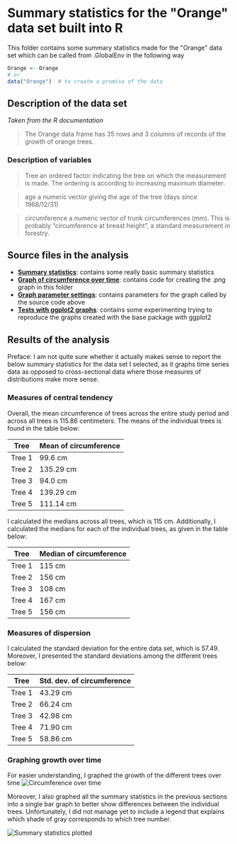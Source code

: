 # Summary statistics for the "Orange" data set built into R
This folder contains some summary statistics made for the "Orange" data set which can be called from .GlobalEnv in the following way
```r
Orange <- Orange
# or
data("Orange")  # to create a promise of the data
```

## Description of the data set
_Taken from the R documentation_

>The Orange data frame has 35 rows and 3 columns of records of the growth of orange trees.

### Description of variables
>Tree
  >an ordered factor indicating the tree on which the measurement is made. The ordering is according to increasing maximum diameter.

>age
  >a numeric vector giving the age of the tree (days since 1968/12/31)

>circumference
  >a numeric vector of trunk circumferences (mm). This is probably “circumference at breast height”, a standard measurement in forestry.


## Source files in the analysis
* **[Summary statistics](./summary_statistics.R)**: contains some really basic summary statistics
* **[Graph of circumference over time](./graph_circumference_over_time.R)**: contains code for creating the .png graph in this folder
* **[Graph parameter settings](./setting_graph_params.R)**: contains parameters for the graph called by the source code above
* **[Tests with ggplot2 graphs](./ggplot2_tests.R)**: contains some experimenting trying to reproduce the graphs created with the base package with ggplot2

## Results of the analysis

Preface: I am not quite sure whether it actually makes sense to report the below summary statistics for the data set I selected, as it graphs time series data as opposed to cross-sectional data where those measures of distributions make more sense.

### Measures of central tendency
Overall, the mean circumference of trees across the entire study period and across all trees is 115.86 centimeters. The means of the individual trees is found in the table below:

| Tree   | Mean of circumference |
|--------|-----------------------|
| Tree 1 | 99.6 cm               |
| Tree 2 | 135.29 cm             |
| Tree 3 | 94.0 cm               |
| Tree 4 | 139.29 cm             |
| Tree 5 | 111.14 cm             |

I calculated the medians across all trees, which is 115 cm. Additionally, I calculated the medians for each of the individual trees, as given in the table below:

| Tree   | Median of circumference |
|--------|-------------------------|
| Tree 1 | 115 cm                  |
| Tree 2 | 156 cm                  |
| Tree 3 | 108 cm                  |
| Tree 4 | 167 cm                  |
| Tree 5 | 156 cm                  |

### Measures of dispersion

I calculated the standard deviation for the entire data set, which is 57.49. Moreover, I presented the standard deviations among the different trees below:

| Tree   | Std. dev. of circumference |
|--------|----------------------------|
| Tree 1 | 43.29 cm                   |
| Tree 2 | 66.24 cm                   |
| Tree 3 | 42.98 cm                   |
| Tree 4 | 71.90 cm                   |
| Tree 5 | 58.86 cm                   |

### Graphing growth over time

For easier understanding, I graphed the growth of the different trees over time
![Circumference over time](https://raw.githubusercontent.com/mberneaud/DataScienceAssignment1/master/Orange/ggplot_tree_growth.png)

Moreover, I also graphed all the summary statistics in the previous sections into a single bar graph to better show differences between the individual trees. Unfortunately, I did not manage yet to include a legend that explains which shade of gray corresponds to which tree number.

![Summary statistics plotted](https://raw.githubusercontent.com/mberneaud/DataScienceAssignment1/master/Orange/summaries_graphed.png)
